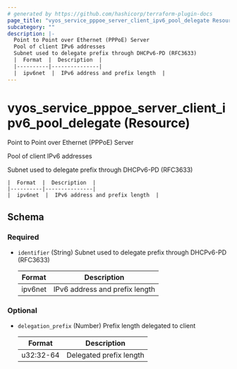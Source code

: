 ```yaml
---
# generated by https://github.com/hashicorp/terraform-plugin-docs
page_title: "vyos_service_pppoe_server_client_ipv6_pool_delegate Resource - vyos"
subcategory: ""
description: |-
  Point to Point over Ethernet (PPPoE) Server
  Pool of client IPv6 addresses
  Subnet used to delegate prefix through DHCPv6-PD (RFC3633)
  |  Format  |  Description  |
  |----------|---------------|
  |  ipv6net  |  IPv6 address and prefix length  |
---
```


# vyos_service_pppoe_server_client_ipv6_pool_delegate (Resource)

Point to Point over Ethernet (PPPoE) Server

Pool of client IPv6 addresses

Subnet used to delegate prefix through DHCPv6-PD (RFC3633)

    |  Format  |  Description  |
    |----------|---------------|
    |  ipv6net  |  IPv6 address and prefix length  |



<!-- schema generated by tfplugindocs -->
## Schema

### Required

- `identifier` (String) Subnet used to delegate prefix through DHCPv6-PD (RFC3633)

    |  Format  |  Description  |
    |----------|---------------|
    |  ipv6net  |  IPv6 address and prefix length  |

### Optional

- `delegation_prefix` (Number) Prefix length delegated to client

    |  Format  |  Description  |
    |----------|---------------|
    |  u32:32-64  |  Delegated prefix length  |
